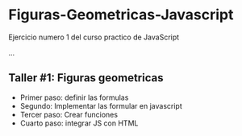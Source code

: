 # Figuras-Geometricas-Javascript
Ejercicio numero 1 del curso practico de JavaScript


...

## Taller #1: Figuras geometricas


- Primer paso: definir las formulas
- Segundo: Implementar las formular en javascript
- Tercer paso: Crear funciones
- Cuarto paso: integrar JS con HTML